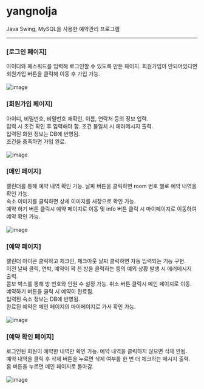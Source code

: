 # yangnolja
Java Swing, MySQL을 사용한 예약관리 프로그램


---


### [로그인 페이지]
아이디와 패스워드를 입력해 로그인할 수 있도록 만든 페이지. 회원가입이 안되어있다면 회원가입 버튼을 클릭해 이동 후 가입 가능. <br>
<br>
![image](https://user-images.githubusercontent.com/81674153/220978948-7a2440b3-be88-4549-838b-4b8d66d5848f.png)

### [회원가입 페이지]
아이디, 비밀번호, 비밀번호 재확인, 이름, 연락처 등의 정보 입력.  <br>
입력 시 조건 확인 후 입력해야 함. 조건 불일치 시 에러메시지 출력. <br>
입력된 회원 정보는 DB에 반영됨. <br>
조건을 충족하면 가입 완료. <br>
<br>
![image](https://user-images.githubusercontent.com/81674153/220979209-b4ca240f-2ad7-4047-9d6a-a512ff26ddc4.png)

### [메인 페이지] 
캘린더를 통해 예약 내역 확인 가능. 날짜 버튼을 클릭하면 room 번호 별로 예약 내역을 확인 가능. <br>
숙소 이미지를 클릭하면 상세 이미지를 새창으로 확인 가능. <br>
예약 하기 버튼 클릭시 예약 페이지로 이동 및 info 버튼 클릭 시 마이페이지로 이동하여 예약 확인 가능. <br>
<br>
![image](https://user-images.githubusercontent.com/81674153/220979312-fbb8665e-ea28-47af-b648-25c61a1db4a4.png)

### [예약 페이지]
캘린더 아이콘 클릭하고 체크인, 체크아웃 날짜 클릭하면 자동 입력되는 기능 구현.  <br>
이전 날짜 클릭, 연박, 예약이 꽉 찬 방을 클릭하는 등의 예외 상황 발생 시 에러메시지 출력. <br>
콤보 박스를 통해 방 번호와 인원 수 설정 가능. 취소 버튼 클릭시 메인 페이지로 이동. 예약하기 버튼을 클릭 시 예약이 완료됨.  <br>
입력된 숙소 정보는 DB에 반영됨. <br>
완료된 예약은 메인 페이지의 마이페이지로 가서 확인 가능. <br>
<br>
![image](https://user-images.githubusercontent.com/81674153/220979616-8b363427-b19f-4e82-8992-e2d0fac74cb4.png)

### [예약 확인 페이지]
로그인된 회원이 예약한 내역만 확인 가능. 예약 내역을 클릭하지 않으면 삭제 안됨. <br>
예약 내역을 클릭 후 삭제 버튼을 누르면 삭제 여부를 한 번 더 체크하는 메시지 출력. <br>
홈 버튼을 누르면 메인 페이지로 돌아감.<br>
<br>
![image](https://user-images.githubusercontent.com/81674153/220980319-e18cd784-b06c-4c71-aed9-7ccc1e16d994.png)

